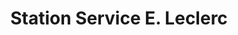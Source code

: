 ---
title: "Station Service E. Leclerc"
url: /luneville/station-service-e-leclerc/
shop: Gasflaschen
---